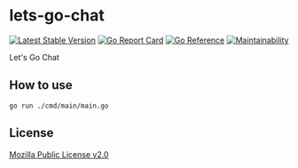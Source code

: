 # lets-go-chat

[![Latest Stable Version](https://img.shields.io/github/v/release/brokeyourbike/lets-go-chat)](https://github.com/brokeyourbike/lets-go-chat/releases)
[![Go Report Card](https://goreportcard.com/badge/github.com/brokeyourbike/lets-go-chat)](https://goreportcard.com/report/github.com/brokeyourbike/lets-go-chat)
[![Go Reference](https://pkg.go.dev/badge/github.com/brokeyourbike/lets-go-chat.svg)](https://pkg.go.dev/github.com/brokeyourbike/lets-go-chat)
[![Maintainability](https://api.codeclimate.com/v1/badges/b477b1c392da70fdad27/maintainability)](https://codeclimate.com/github/brokeyourbike/lets-go-chat/maintainability)

Let's Go Chat

## How to use

```
go run ./cmd/main/main.go
```

## License
[Mozilla Public License v2.0](https://github.com/brokeyourbike/lets-go-chat/blob/main/LICENSE)
